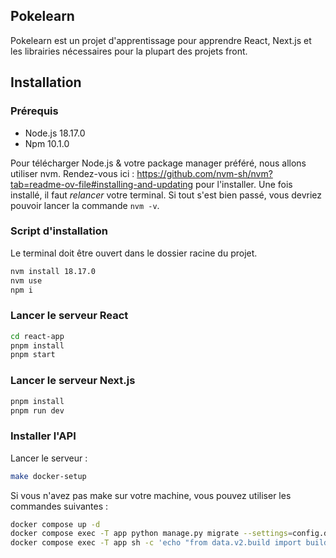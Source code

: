 ## Pokelearn

Pokelearn est un projet d'apprentissage pour apprendre React, Next.js et les librairies nécessaires pour la plupart des projets front.

## Installation

### Prérequis

-   Node.js 18.17.0
-   Npm 10.1.0

Pour télécharger Node.js & votre package manager préféré, nous allons utiliser nvm.
Rendez-vous ici : https://github.com/nvm-sh/nvm?tab=readme-ov-file#installing-and-updating pour l'installer.
Une fois installé, il faut _relancer_ votre terminal. Si tout s'est bien passé, vous devriez pouvoir lancer la commande `nvm -v`.

### Script d'installation

Le terminal doit être ouvert dans le dossier racine du projet.

```bash
nvm install 18.17.0
nvm use
npm i
```

### Lancer le serveur React

```bash
cd react-app
pnpm install
pnpm start
```

### Lancer le serveur Next.js

```bash
pnpm install
pnpm run dev
```

### Installer l'API

Lancer le serveur :

```bash
make docker-setup
```

Si vous n'avez pas make sur votre machine, vous pouvez utiliser les commandes suivantes :

```bash
docker compose up -d
docker compose exec -T app python manage.py migrate --settings=config.docker-compose
docker compose exec -T app sh -c 'echo "from data.v2.build import build_all; build_all()" | python manage.py shell --settings=config.docker-compose'
```
